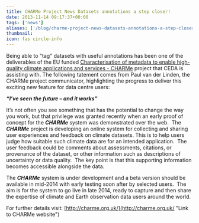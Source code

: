 ```yaml
---
title: CHARMe Project News Datasets annotations a step closer!
date: 2013-11-14 09:17:37+00:00
tags: ['news']
aliases: ['/blog/charme-project-news-datasets-annotations-a-step-closer']
thumbnail: 
icon: fas circle-info
---
```


Being able to "tag" datasets with useful annotations has been one of the deliverables of the EU funded [Characterisation of metadata to enable high-quality climate applications and services - CHARMe](http://charme.org.uk/ "Link to CHARM-e website") project that CEDA is assisting with. The following tatement comes from Paul van der Linden, the CHARMe project communicator, highlighting the progress to deliver this exciting new feature for data centre users:

***“I’ve seen the future – and it works”***

It’s not often you see something that has the potential to change the way you work, but that privilege was granted recently when an early proof of concept for the ***CHARMe*** system was demonstrated over the web.  The ***CHARMe*** project is developing an online system for collecting and sharing user experiences and feedback on climate datasets. This is to help users judge how suitable such climate data are for an intended application.  The user feedback could be comments about assessments, citations, or provenance of the dataset, or other information such as descriptions of uncertainty or data quality.  The key point is that this supporting information becomes accessible alongside the data.

The ***CHARMe*** system is under development and a beta version should be available in mid-2014 with early testing soon after by selected users.  The aim is for the system to go live in late 2014, ready to capture and then share the expertise of climate and Earth observation data users around the world.

For further details visit: [http://charme.org.uk/](http://charme.org.uk/ "Link to CHARMe website")
